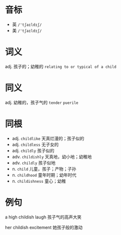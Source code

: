 # 音标

- 英 `/'tʃaɪldɪʃ/`
- 美 `/'tʃaɪldɪʃ/`

# 词义

adj. 孩子的；幼稚的
`relating to or typical of a child`

# 同义

adj. 幼稚的，孩子气的
`tender` `puerile`

# 同根

- adj. `childlike` 天真烂漫的；孩子似的
- adj. `childless` 无子女的
- adj. `childly` 孩子似的
- adv. `childishly` 天真地，幼小地；幼稚地
- adv. `childly` 孩子似地
- n. `child` 儿童，孩子；产物；子孙
- n. `childhood` 童年时期；幼年时代
- n. `childishness` 童心；幼稚

# 例句

a high childish laugh
孩子气的高声大笑

her childish excitement
她孩子般的激动


